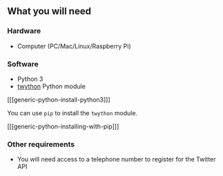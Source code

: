 ## What you will need

### Hardware

- Computer (PC/Mac/Linux/Raspberry Pi)

### Software

- Python 3
- [twython](https://twython.readthedocs.io) Python module

[[[generic-python-install-python3]]]

You can use `pip` to install the `twython` module.

[[[generic-python-installing-with-pip]]]

### Other requirements
- You will need access to a telephone number to register for the Twitter API
